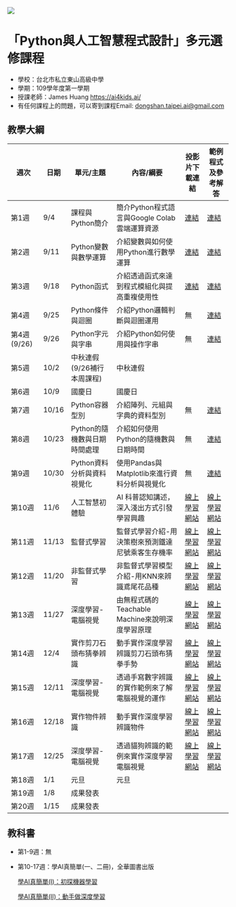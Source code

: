 ![](http://www.tshs.tp.edu.tw/images/bg/logo.jpg)

# 「Python與人工智慧程式設計」多元選修課程

* 學校：台北市私立東山高級中學
* 學期：109學年度第一學期
* 授課老師：James Huang https://ai4kids.ai/
* 有任何課程上的問題，可以寄到課程Email: dongshan.taipei.ai@gmail.com

## 教學大綱

|週次|日期|單元/主題|內容/綱要|投影片下載連結|範例程式及參考解答|
|---|---|---|---|---|---|
|第1週|9/4|課程與Python簡介|簡介Python程式語言與Google Colab雲端運算資源|[連結](https://drive.google.com/file/d/1Vt4z3P2IOV9CEDvvFU2vmLbR4D4KRPy8/view?usp=sharing)|[連結](https://github.com/ai4kids-tw/DongShan-Taipei-AI-1091/tree/master/Week%201%20Python%E7%B0%A1%E4%BB%8B)|
|第2週|9/11|Python變數與數學運算|介紹變數與如何使用Python進行數學運算|[連結](https://drive.google.com/file/d/1TxNlHZp7LztngwO3Tkh_NbPA37zfrOGM/view?usp=sharing)|[連結](https://github.com/ai4kids-tw/DongShan-Taipei-AI-1091/tree/master/Week%202%20%E4%BD%BF%E7%94%A8Python%E4%BE%86%E7%95%B6%E8%A8%88%E7%AE%97%E6%A9%9F%20-%20%E8%AE%8A%E6%95%B8%E8%88%87%E6%95%B8%E5%AD%B8%E9%81%8B%E7%AE%97)|
|第3週|9/18|Python函式|介紹透過函式來達到程式模組化與提高重複使用性	|[連結](https://drive.google.com/file/d/1wbAXiCs9zJfcxlZznpz_w5uThdciuu7R/view?usp=sharing)|[連結](https://github.com/ai4kids-tw/DongShan-Taipei-AI-1091/tree/master/Week%203%20Python%E5%87%BD%E5%BC%8F)|
|第4週|9/25|Python條件與迴圈|介紹Python邏輯判斷與迴圈運用|無|[連結](https://github.com/ai4kids-tw/DongShan-Taipei-AI-1091/tree/master/Week%204)|
|第4週(9/26)|9/26|Python字元與字串|介紹Python如何使用與操作字串|無|[連結](https://github.com/ai4kids-tw/DongShan-Taipei-AI-1091/tree/master/Week%204)|
|第5週|10/2|中秋連假(9/26補行本周課程)|中秋連假|||
|第6週|10/9|國慶日|國慶日|||
|第7週|10/16|Python容器型別|介紹陣列、元組與字典的資料型別|無|[連結](https://github.com/ai4kids-tw/DongShan-Taipei-AI-1091/tree/master/Week%207%20Python%E5%AE%B9%E5%99%A8%E5%9E%8B%E5%88%A5)|
|第8週|10/23|Python的隨機數與日期時間處理|介紹如何使用Python的隨機數與日期時間|無|[連結](https://github.com/ai4kids-tw/DongShan-Taipei-AI-1091/tree/master/Week8)|
|第9週|10/30|Python資料分析與資料視覺化|使用Pandas與Matplotlib來進行資料分析與視覺化|無|[連結](https://github.com/ai4kids-tw/DongShan-Taipei-AI-1091/tree/master/Week9)|
|第10週|11/6|人工智慧初體驗|AI 科普認知講述，深入淺出方式引發學習興趣|[線上學習網站](https://ai4kids.ai/)|[線上學習網站](https://ai4kids.ai/)|
|第11週|11/13|監督式學習|監督式學習介紹-用決策樹來預測鐵達尼號乘客生存機率|[線上學習網站](https://ai4kids.ai/)|[線上學習網站](https://ai4kids.ai/)|
|第12週|11/20|非監督式學習|非監督式學習模型介紹-用KNN來辨識鳶尾花品種|[線上學習網站](https://ai4kids.ai/)|[線上學習網站](https://ai4kids.ai/)|
|第13週|11/27|深度學習-電腦視覺|由無程式碼的Teachable Machine來說明深度學習原理|[線上學習網站](https://ai4kids.ai/)|[線上學習網站](https://ai4kids.ai/)|
|第14週|12/4|實作剪刀石頭布猜拳辨識|動手實作深度學習辨識剪刀石頭布猜拳手勢|[線上學習網站](https://ai4kids.ai/)|[線上學習網站](https://ai4kids.ai/)|
|第15週|12/11|深度學習-電腦視覺|透過手寫數字辨識的實作範例來了解電腦視覺的運作|[線上學習網站](https://ai4kids.ai/)|[線上學習網站](https://ai4kids.ai/)|
|第16週|12/18|實作物件辨識|動手實作深度學習辨識物件|[線上學習網站](https://ai4kids.ai/)|[線上學習網站](https://ai4kids.ai/)|
|第17週|12/25|深度學習-電腦視覺|透過貓狗辨識的範例來實作深度學習電腦視覺|[線上學習網站](https://ai4kids.ai/)|[線上學習網站](https://ai4kids.ai/)|
|第18週|1/1|元旦|元旦|||
|第19週|1/8|成果發表||||
|第20週|1/15|成果發表||||

## 教科書

* 第1-9週：無
* 第10-17週：學AI真簡單(一、二冊)，全華圖書出版
  
  [學AI真簡單(I)：初探機器學習](http://www.chwa.com.tw/NEWciv/bookinfo.asp?b_no=04G11)
  
  [學AI真簡單(II)：動手做深度學習](http://www.chwa.com.tw/NEWciv/bookinfo.asp?b_no=04G12)
